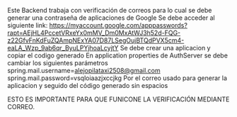 Este Backend trabaja con verificación de correos para lo cual se debe generar una contraseña de aplicaciones de Google
Se debe acceder al siguiente link: https://myaccount.google.com/apppasswords?rapt=AEjHL4PccetVRxeYx0mMV_Dm0MxAtWJ3h52d-FQG-z22GfvFnKdFuZQAmpNExYA07D87LSegOujBTQdPVX5cm4-eaLA_Wzp_9ab6qr_ByuLPYjhoaLcyjtY 
Se debe crear una aplicacion y copiar el codigo generado
En application properties de AuthServer se debe cambiar los siguientes parámetros
  spring.mail.username=alejopilataxi2508@gmail.com
  spring.mail.password=vsqloiaazjxccjkg
Por el correo usado para generar la aplicacion y seguido del código generado sin espacios

ESTO ES IMPORTANTE PARA QUE FUNICONE LA VERIFICACIÓN MEDIANTE CORREO.
